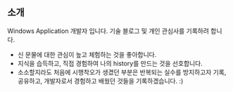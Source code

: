 
## 소개

Windows Application 개발자 입니다. 기술 블로그 및 개인 관심사를 기록하려 합니다. 
* 신 문물에 대한 관심이 높고 체험하는 것을 좋아합니다. 
* 지식을 습득하고, 직접 경험하여 나의 history를 만드는 것을 선호합니다.
* 소소할지라도 처음에 시행착오가 생겼던 부분은 반복되는 실수를 방지하고자 기록, 공유하고, 개발자로서 경험하고 배웠던 것들을 기록하겠습니다. :)

